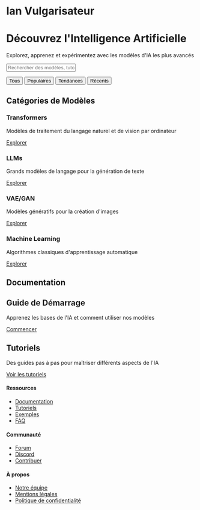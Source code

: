 # Ian Vulgarisateur

<div class="hero">
    <h1>Découvrez l'Intelligence Artificielle</h1>
    <p>Explorez, apprenez et expérimentez avec les modèles d'IA les plus avancés</p>
    <div class="search-container">
        <form action="search.html" method="get">
            <input type="text" name="q" class="search-input" placeholder="Rechercher des modèles, tutoriels, articles..." aria-label="Search">
            <input type="hidden" name="check_keywords" value="yes" />
            <input type="hidden" name="area" value="default" />
        </form>
    </div>
</div>

<div class="filter-section">
    <div class="filter-buttons">
        <button class="filter-button active">Tous</button>
        <button class="filter-button">Populaires</button>
        <button class="filter-button">Tendances</button>
        <button class="filter-button">Récents</button>
    </div>
</div>

## Catégories de Modèles

<div class="model-categories">
    <div class="model-category">
        <h3><i class="fas fa-brain"></i> Transformers</h3>
        <p>Modèles de traitement du langage naturel et de vision par ordinateur</p>
        <a href="transformers.html" class="btn">Explorer</a>
    </div>
    <div class="model-category">
        <h3><i class="fas fa-robot"></i> LLMs</h3>
        <p>Grands modèles de langage pour la génération de texte</p>
        <a href="llm.html" class="btn">Explorer</a>
    </div>
    <div class="model-category">
        <h3><i class="fas fa-paint-brush"></i> VAE/GAN</h3>
        <p>Modèles génératifs pour la création d'images</p>
        <a href="generative.html" class="btn">Explorer</a>
    </div>
    <div class="model-category">
        <h3><i class="fas fa-chart-line"></i> Machine Learning</h3>
        <p>Algorithmes classiques d'apprentissage automatique</p>
        <a href="machinelearning.html" class="btn">Explorer</a>
    </div>
</div>

## Documentation

<div class="card">
    <h2>Guide de Démarrage</h2>
    <p>Apprenez les bases de l'IA et comment utiliser nos modèles</p>
    <a href="getting_started.html" class="btn">Commencer</a>
</div>

<div class="card">
    <h2>Tutoriels</h2>
    <p>Des guides pas à pas pour maîtriser différents aspects de l'IA</p>
    <a href="tutorials.html" class="btn">Voir les tutoriels</a>
</div>

<div class="bottom-nav">
    <div class="bottom-nav-grid">
        <div class="bottom-nav-section">
            <h4>Ressources</h4>
            <ul>
                <li><a href="documentation.html">Documentation</a></li>
                <li><a href="tutorials.html">Tutoriels</a></li>
                <li><a href="examples.html">Exemples</a></li>
                <li><a href="faq.html">FAQ</a></li>
            </ul>
        </div>
        <div class="bottom-nav-section">
            <h4>Communauté</h4>
            <ul>
                <li><a href="forum.html">Forum</a></li>
                <li><a href="discord.html">Discord</a></li>
                <li><a href="contribute.html">Contribuer</a></li>
            </ul>
        </div>
        <div class="bottom-nav-section">
            <h4>À propos</h4>
            <ul>
                <li><a href="about.html">Notre équipe</a></li>
                <li><a href="legal.html">Mentions légales</a></li>
                <li><a href="privacy.html">Politique de confidentialité</a></li>
            </ul>
        </div>
    </div>
</div>

<style>
@import url('https://fonts.googleapis.com/css2?family=Montserrat:wght@400;600&display=swap');
</style> 